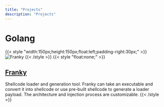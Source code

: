 ```yaml
---
title: "Projects"
description: "Projects"
---
```

# Golang

{{< style "width:150px;height:150px;float:left;padding-right:30px;" >}}
![Franky](/images/8ce4ffd681a31f3e978f204b0b3511a68c8f5abc.png) 
{{< /style >}}
{{< style "float:none;" >}}
## [Franky](/projects/franky)
Shellcode loader and generation tool. Franky can take an executable and convert it into shellcode or use pre-built shellcode to generate a loader payload. The architecture and injection process are customizable.
{{< /style >}}
